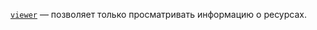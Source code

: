 [`viewer`](../../../../iam/concepts/access-control/roles.md#viewer) — позволяет только просматривать информацию о ресурсах.